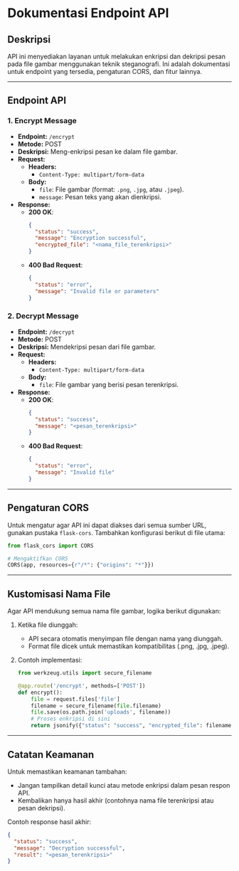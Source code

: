 # Dokumentasi Endpoint API

## Deskripsi
API ini menyediakan layanan untuk melakukan enkripsi dan dekripsi pesan pada file gambar menggunakan teknik steganografi. Ini adalah dokumentasi untuk endpoint yang tersedia, pengaturan CORS, dan fitur lainnya.

---

## Endpoint API

### 1. **Encrypt Message**
- **Endpoint:** `/encrypt`
- **Metode:** POST
- **Deskripsi:** Meng-enkripsi pesan ke dalam file gambar.
- **Request:**
  - **Headers:**
    - `Content-Type: multipart/form-data`
  - **Body:**
    - `file`: File gambar (format: `.png`, `.jpg`, atau `.jpeg`).
    - `message`: Pesan teks yang akan dienkripsi.
- **Response:**
  - **200 OK**:
    ```json
    {
      "status": "success",
      "message": "Encryption successful",
      "encrypted_file": "<nama_file_terenkripsi>"
    }
    ```
  - **400 Bad Request**:
    ```json
    {
      "status": "error",
      "message": "Invalid file or parameters"
    }
    ```

### 2. **Decrypt Message**
- **Endpoint:** `/decrypt`
- **Metode:** POST
- **Deskripsi:** Mendekripsi pesan dari file gambar.
- **Request:**
  - **Headers:**
    - `Content-Type: multipart/form-data`
  - **Body:**
    - `file`: File gambar yang berisi pesan terenkripsi.
- **Response:**
  - **200 OK**:
    ```json
    {
      "status": "success",
      "message": "<pesan_terenkripsi>"
    }
    ```
  - **400 Bad Request**:
    ```json
    {
      "status": "error",
      "message": "Invalid file"
    }
    ```

---

## Pengaturan CORS
Untuk mengatur agar API ini dapat diakses dari semua sumber URL, gunakan pustaka `flask-cors`. Tambahkan konfigurasi berikut di file utama:

```python
from flask_cors import CORS

# Mengaktifkan CORS
CORS(app, resources={r"/*": {"origins": "*"}})
```

---

## Kustomisasi Nama File
Agar API mendukung semua nama file gambar, logika berikut digunakan:

1. Ketika file diunggah:
   - API secara otomatis menyimpan file dengan nama yang diunggah.
   - Format file dicek untuk memastikan kompatibilitas (.png, .jpg, .jpeg).

2. Contoh implementasi:
   ```python
   from werkzeug.utils import secure_filename

   @app.route('/encrypt', methods=['POST'])
   def encrypt():
       file = request.files['file']
       filename = secure_filename(file.filename)
       file.save(os.path.join('uploads', filename))
       # Proses enkripsi di sini
       return jsonify({"status": "success", "encrypted_file": filename})
   ```

---

## Catatan Keamanan
Untuk memastikan keamanan tambahan:
- Jangan tampilkan detail kunci atau metode enkripsi dalam pesan respon API.
- Kembalikan hanya hasil akhir (contohnya nama file terenkripsi atau pesan dekripsi).

Contoh response hasil akhir:
```json
{
  "status": "success",
  "message": "Decryption successful",
  "result": "<pesan_terenkripsi>"
}
